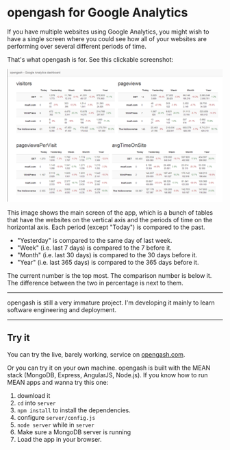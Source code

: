 # opengash for Google Analytics
If you have multiple websites using Google Analytics, you might wish to have a single screen where you could see how all of your websites are performing over several different periods of time.

That's what opengash is for. See this clickable screenshot:

![opengash screenshot](docs/static/screenshot.png?raw=true)

This image shows the main screen of the app, which is a bunch of tables that have the websites on the vertical axis and the periods of time on the horizontal axis. Each period (except "Today") is compared to the past.

* "Yesterday" is compared to the same day of last week.
* "Week" (i.e. last 7 days) is compared to the 7 before it.
* "Month" (i.e. last 30 days) is compared to the 30 days before it.
* "Year" (i.e. last 365 days) is compared to the 365 days before it.

The current number is the top most. The comparison number is below it. The difference between the two in percentage is next to them.

---

opengash is still a very immature project. I'm developing it mainly to learn software engineering and deployment.

---

## Try it
You can try the live, barely working, service on [opengash.com](http://opengash.com).

Or you can try it on your own machine. opengash is built with the MEAN stack (MongoDB, Express, AngularJS, Node.js). If you know how to run MEAN apps and wanna try this one:

1. download it
2. `cd` into `server`
3. `npm install` to install the dependencies.
4. configure `server/config.js` 
5. `node server` while in `server`
6. Make sure a MongoDB server is running
7. Load the app in your browser.